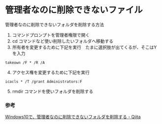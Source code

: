 # 管理者なのに削除できないファイル

管理者なのに削除できないフォルダを削除する方法

1. コマンドプロンプトを管理者権限で開く
2. cd コマンドなど使い削除したいフォルダへ移動する
3. 所有者を変更するために下記を実行　たまに選択肢が出てくるが、そこはYを入力
```
takeown /F * /R /A
```
4.  アクセス権を変更するために下記を実行
```
icacls * /T /grant Administrators:F
```
5. rmdir コマンドを使いフォルダを削除する

### 参考

[Windows10で、管理者なのに削除できないフォルダを削除する \- Qiita](https://qiita.com/aoshirobo/items/f7aa2fcbe461beb202dd)
